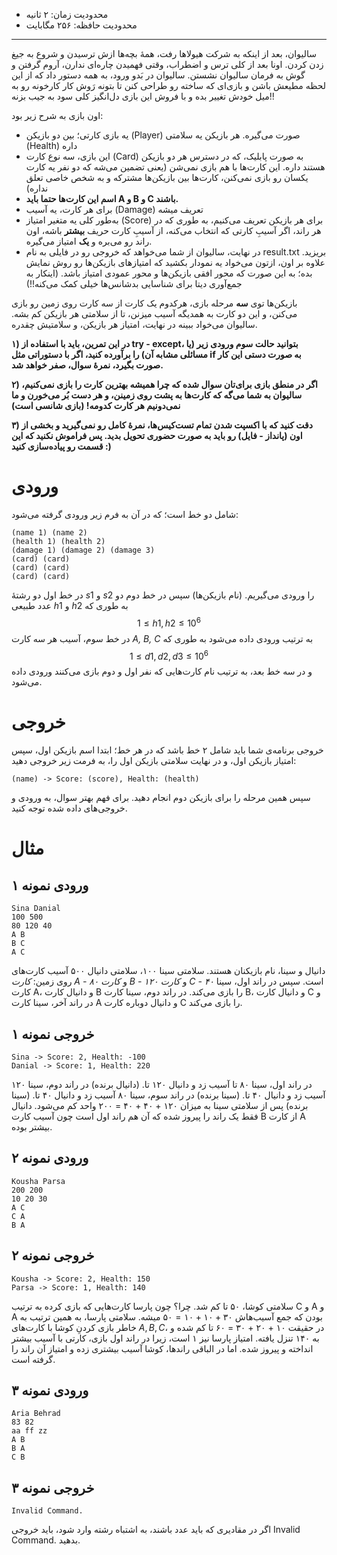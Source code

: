 + محدودیت زمان: ۲ ثانیه
+ محدودیت حافظه: ۲۵۶ مگابایت

----------
سالیوان، بعد از اینکه به شرکت هیولاها رفت، همهٔ بچه‌ها ازش ترسیدن و شروع به جیغ زدن کردن. اونا بعد از کلی ترس و اضطراب، وقتی فهمیدن چاره‌ای ندارن، آروم گرفتن و گوش به فرمان سالیوان نشستن.
سالیوان در بَدو ورود، به همه دستور داد که از این لحظه مطیعش باشن و بازی‌ای که ساخته رو طراحی کنن تا بتونه رَوش کار کارخونه رو به میل خودش تغییر بده و با فروش این بازی دل‌انگیز کلی سود به جیب بزنه!!

اون بازی به شرح زیر بود:

+ یه بازی کارتی؛ بین دو بازیکن (Player) صورت می‌گیره. هر بازیکن یه سلامتی (Health) داره
+ این بازی، سه نوع کارت (Card) به صورت پابلیک، که در دسترس هر دو بازیکن هستند داره. این کارت‌ها با هم بازی نمی‌شن (یعنی تضمین می‌شه که دو نفر یه کارت یکسان رو بازی نمی‌کنن، کارت‌ها بین بازیکن‌ها مشترکه و به شخص خاصی تعلق نداره)
+ **اسم این کارت‌ها حتما باید A و B و C باشند.** 
+ برای هر کارت، یه آسیب (Damage) تعریف میشه
+ به‌طور کلی یه متغیر امتیاز (Score) برای هر بازیکن تعریف می‌کنیم، به طوری که در هر راند، اگر آسیبِ کارتی که انتخاب می‌کنه، از آسیبِ کارت حریف **بیشتر** باشه، اون راند رو می‌بره و **یک** امتیاز می‌گیره.
+ در نهایت، سالیوان از شما می‌خواهد که خروجی رو در فایلی به نام result.txt بریزید. علاوه بر اون، ازتون می‌خواد یه نمودار بکشید که امتیاز‌های بازیکن‌ها رو روش نمایش بده؛ به این صورت که محور افقی بازیکن‌ها و محور عمودی امتیاز باشد. (اینکار به جمع‌آوری دیتا برای شناسایی بدشانس‌ها خیلی کمک می‌کنه!!) 

بازیکن‌ها توی **سه** مرحله بازی، هرکدوم یک کارت از سه کارت روی زمین رو بازی می‌کنن، و این دو کارت به همدیگه آسیب میزنن، تا از سلامتی هر بازیکن کم بشه.
سالیوان می‌خواد ببینه در نهایت، امتیاز هر بازیکن، و سلامتیش چقدره.

**۱) در این تمرین، باید با استفاده از try - except، بتوانید حالت سوم ورودی زیر (یا مسائلی مشابه آن) را برآورده کنید، اگر با دستوراتی مثل if به صورت دستی این کار صورت بگیرد، نمرهٔ سوال، صفر خواهد شد.**

**۲) اگر در منطق بازی برای‌تان سوال شده که چرا همیشه بهترین کارت را بازی نمی‌کنیم، سالیوان به شما می‌گه که کارت‌ها به پشت روی زمینن، و هر دست بُر می‌خورن و ما نمی‌دونیم هر کارت کدومه! (بازی شانسی است)**

**۳) دقت کنید که با اکسپت شدن تمام تست‌کیس‌ها، نمرهٔ کامل رو نمی‌گیرید و بخشی از اون (پانداز - فایل) رو باید به صورت حضوری تحویل بدید. پس فراموش نکنید که این قسمت رو پیاده‌سازی کنید :)**


# ورودی
شامل دو خط است؛ که در آن به فرم زیر ورودی گرفته می‌شود: 
```
(name 1) (name 2)
(health 1) (health 2)
(damage 1) (damage 2) (damage 3)
(card) (card)
(card) (card)
(card) (card)
```

در خط اول دو رشتهٔ $s1$ و $s2$ را ورودی می‌گیریم. (نام بازیکن‌ها)
سپس در خط دوم دو عدد طبیعی $h1$ و $h2$ به طوری که $$1 \le h1, h2 \le 10^6$$
در خط سوم، آسیب هر سه کارت *A, B, C* به ترتیب ورودی داده می‌شود به طوری که 
$$1 \le d1, d2, d3 \le  10^{6}$$
و در سه خط بعد، به ترتیب نام کارت‌هایی که نفر اول و دوم بازی می‌کنند ورودی داده می‌شود.

# خروجی
خروجی برنامه‌ی شما باید شامل ۲ خط باشد که در هر خط؛ ابتدا اسم بازیکن اول، سپس امتیاز بازیکن اول، و در نهایت سلامتی بازیکن اول را، به فرمت زیر خروجی دهید:

```
(name) -> Score: (score), Health: (health)
```

سپس همین مرحله را برای بازیکن دوم انجام دهید. برای فهم بهتر سوال، به ورودی و خروجی‌های داده شده توجه کنید.


# مثال
## ورودی نمونه ۱
```
Sina Danial
100 500
80 120 40
A B
B C
A C
```

دانیال و سینا، نام بازیکنان هستند.
سلامتی سینا ۱۰۰، سلامتی دانیال ۵۰۰
آسیب کارت‌های روی زمین: *کارت A - ۸۰* و *کارت B - ۱۲۰* و *کارت C - ۴۰* است.
سپس در راند اول، سینا کارت A، و دانیال کارت B را بازی می‌کند.
در راند دوم، سینا کارت B، و دانیال کارت C
و در راند آخر، سینا کارت A و دانیال دوباره کارت C را بازی می‌کند.


## خروجی نمونه ۱
```
Sina -> Score: 2, Health: -100
Danial -> Score: 1, Health: 220
```

در راند اول، سینا ۸۰ تا آسیب زد و دانیال ۱۲۰ تا. (دانیال برنده)
در راند دوم، سینا ۱۲۰ آسیب زد و دانیال ۴۰ تا. (سینا برنده)
در راند سوم، سینا ۸۰ آسیب زد و دانیال ۴۰ تا. (سینا برنده)
پس از سلامتی سینا به میزان ۱۲۰ + ۴۰ + ۴۰ = ۲۰۰ واحد کم می‌شود.
دانیال فقط یک راند را پیروز شده که آن هم راند اول است چون آسیب کارت B از کارت A بیشتر بوده.

## ورودی نمونه ۲
```
Kousha Parsa
200 200
10 20 30
A C
C A
B A
```

## خروجی نمونه ۲
```
Kousha -> Score: 2, Health: 150
Parsa -> Score: 1, Health: 140
```

سلامتی کوشا، ۵۰ تا کم شد. چرا؟ چون پارسا کارت‌هایی که بازی کرده به ترتیب C و A و A بودن که جمع آسیب‌هاش $۳۰ + ۱۰ + ۱۰ = ۵۰$ میشه.
سلامتی پارسا، به همین ترتیب به خاطر بازی کردنِ کوشا با کارت‌های $A,B,C$، در حقیقت ۱۰ + ۲۰ + ۳۰ = ۶۰ تا کم شده و به ۱۴۰ تنزل یافته.
امتیاز پارسا نیز ۱ است، زیرا در راند اول بازی، کارتی با آسیب بیشتر انداخته و پیروز شده.
اما در الباقی راندها، کوشا آسیب بیشتری زده و امتیاز آن راند را گرفته است.

## ورودی نمونه ۳
```
Aria Behrad 
83 82
aa ff zz
A B
B A
C B
```

## خروجی نمونه ۳
```
Invalid Command.
```

اگر در مقادیری که باید عدد باشند، به اشتباه رشته وارد شود، باید خروجی Invalid Command. بدهید.
